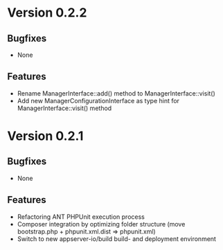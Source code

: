 # Version 0.2.2

## Bugfixes

* None

## Features

* Rename ManagerInterface::add() method to ManagerInterface::visit()
* Add new ManagerConfigurationInterface as type hint for ManagerInterface::visit() method

# Version 0.2.1

## Bugfixes

* None

## Features

* Refactoring ANT PHPUnit execution process
* Composer integration by optimizing folder structure (move bootstrap.php + phpunit.xml.dist => phpunit.xml)
* Switch to new appserver-io/build build- and deployment environment